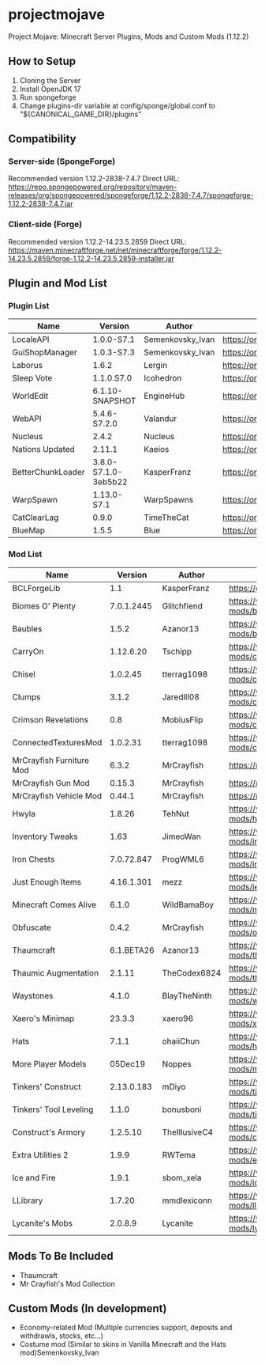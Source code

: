 # projectmojave
Project Mojave: Minecraft Server Plugins, Mods and Custom Mods (1.12.2)

## How to Setup
1. Cloning the Server
2. Install OpenJDK 17
3. Run spongeforge
4. Change plugins-dir variable at config/sponge/global.conf to "${CANONICAL_GAME_DIR}/plugins"

## Compatibility
### Server-side (SpongeForge)
Recommended version 1.12.2-2838-7.4.7
Direct URL: https://repo.spongepowered.org/repository/maven-releases/org/spongepowered/spongeforge/1.12.2-2838-7.4.7/spongeforge-1.12.2-2838-7.4.7.jar
### Client-side (Forge)
Recommended version 1.12.2-14.23.5.2859 
Direct URL: https://maven.minecraftforge.net/net/minecraftforge/forge/1.12.2-14.23.5.2859/forge-1.12.2-14.23.5.2859-installer.jar

## Plugin and Mod List
### Plugin List
| Name                      | Version              | Author           | URL                                                                    |
| ------------------------- | -------------------- | ---------------- | ---------------------------------------------------------------------- |
| LocaleAPI                 | 1.0.0-S7.1           | Semenkovsky_Ivan | https://ore.spongepowered.org/Semenkovsky_Ivan/LocaleAPI               |
| GuiShopManager            | 1.0.3-S7.3           | Semenkovsky_Ivan | https://ore.spongepowered.org/Semenkovsky_Ivan/GuiShopManager          |
| Laborus                   | 1.6.2                | Lergin           | https://ore.spongepowered.org/Lergin/Laborus                           |
| Sleep Vote                | 1.1.0.S7.0           | Icohedron        | https://ore.spongepowered.org/Icohedron/Sleep-Vote                     |
| WorldEdit                 | 6.1.10-SNAPSHOT      | EngineHub        | https://ore.spongepowered.org/EngineHub/WorldEdit                      |
| WebAPI                    | 5.4.6-S7.2.0         | Valandur         | https://ore.spongepowered.org/Valandur/Web-API                         |
| Nucleus                   | 2.4.2                | Nucleus          | https://ore.spongepowered.org/Nucleus/Nucleus                          |
| Nations Updated           | 2.11.1               | Kaeios           | https://ore.spongepowered.org/Kaeios/Nations-Updated                   |
| BetterChunkLoader         | 3.8.0-S7.1.0-3eb5b22 | KasperFranz      | https://ore.spongepowered.org/KasperFranz/BetterChunkLoader            |
| WarpSpawn                 | 1.13.0-S7.1          | WarpSpawns       | https://ore.spongepowered.org/Brycey92/WarpSpawns                      |
| CatClearLag               | 0.9.0                | TimeTheCat       | https://ore.spongepowered.org/TimeTheCat/CatClearLag                   |
| BlueMap                   | 1.5.5                | Blue             | https://ore.spongepowered.org/Blue/BlueMap                             |

### Mod List
| Name                      | Version              | Author           | URL                                                                    |
| ------------------------- | -------------------- | ---------------- | ---------------------------------------------------------------------- |
| BCLForgeLib               | 1.1                  | KasperFranz      | https://github.com/KasperFranz/BCLForgeLib                             |
| Biomes O' Plenty          | 7.0.1.2445           | Glitchfiend      | https://www.curseforge.com/minecraft/mc-mods/biomes-o-plenty           |
| Baubles                   | 1.5.2                | Azanor13         | https://www.curseforge.com/minecraft/mc-mods/baubles                   |
| CarryOn                   | 1.12.6.20            | Tschipp          | https://www.curseforge.com/minecraft/mc-mods/carry-on                  |
| Chisel                    | 1.0.2.45             | tterrag1098      | https://www.curseforge.com/minecraft/mc-mods/chisel                    |
| Clumps                    | 3.1.2                | Jaredlll08       | https://www.curseforge.com/minecraft/mc-mods/clumps                    |
| Crimson Revelations       | 0.8                  | MobiusFlip       | https://www.curseforge.com/minecraft/mc-mods/crimson-revelations       |
| ConnectedTexturesMod      | 1.0.2.31             | tterrag1098      | https://www.curseforge.com/minecraft/mc-mods/ctm                       |
| MrCrayfish Furniture Mod  | 6.3.2                | MrCrayfish       | https://mrcrayfish.com/mods?id=cfm                                     |
| MrCrayfish Gun Mod        | 0.15.3               | MrCrayfish       | https://mrcrayfish.com/mods?id=cgm                                     |
| MrCrayfish Vehicle Mod    | 0.44.1               | MrCrayfish       | https://mrcrayfish.com/mods?id=vehicle                                 |
| Hwyla                     | 1.8.26               | TehNut           | https://www.curseforge.com/minecraft/mc-mods/hwyla                     |
| Inventory Tweaks          | 1.63                 | JimeoWan         | https://www.curseforge.com/minecraft/mc-mods/inventory-tweaks          |
| Iron Chests               | 7.0.72.847           | ProgWML6         | https://www.curseforge.com/minecraft/mc-mods/iron-chests               |
| Just Enough Items         | 4.16.1.301           | mezz             | https://www.curseforge.com/minecraft/mc-mods/jei                       |
| Minecraft Comes Alive     | 6.1.0                | WildBamaBoy      | https://www.curseforge.com/minecraft/mc-mods/minecraft-comes-alive-mca |
| Obfuscate                 | 0.4.2                | MrCrayfish       | https://www.curseforge.com/minecraft/mc-mods/obfuscate                 |
| Thaumcraft                | 6.1.BETA26           | Azanor13         | https://www.curseforge.com/minecraft/mc-mods/thaumcraft                |
| Thaumic Augmentation      | 2.1.11               | TheCodex6824     | https://www.curseforge.com/minecraft/mc-mods/thaumic-augmentation      |
| Waystones                 | 4.1.0                | BlayTheNinth     | https://www.curseforge.com/minecraft/mc-mods/waystones                 |
| Xaero's Minimap           | 23.3.3               | xaero96          | https://www.curseforge.com/minecraft/mc-mods/xaeros-minimap            |
| Hats                      | 7.1.1                | ohaiiChun        | https://www.curseforge.com/minecraft/mc-mods/hats                      |
| More Player Models        | 05Dec19              | Noppes           | https://www.curseforge.com/minecraft/mc-mods/more-player-models        |
| Tinkers' Construct        | 2.13.0.183           | mDiyo            | https://www.curseforge.com/minecraft/mc-mods/tinkers-construct         |
| Tinkers' Tool Leveling    | 1.1.0                | bonusboni        | https://www.curseforge.com/minecraft/mc-mods/tinkers-tool-leveling     |
| Construct's Armory        | 1.2.5.10             | TheIllusiveC4    | https://www.curseforge.com/minecraft/mc-mods/constructs-armory         |
| Extra Utilities 2         | 1.9.9                | RWTema           | https://www.curseforge.com/minecraft/mc-mods/extra-utilities           |
| Ice and Fire              | 1.9.1                | sbom_xela        | https://www.curseforge.com/minecraft/mc-mods/ice-and-fire-dragons      |
| LLibrary                  | 1.7.20               | mmdlexiconn      | https://www.curseforge.com/minecraft/mc-mods/llibrary                  |
| Lycanite's Mobs           | 2.0.8.9              | Lycanite         | https://www.curseforge.com/minecraft/mc-mods/lycanites-mobs            |

## Mods To Be Included
- Thaumcraft
- Mr Crayfish's Mod Collection
## Custom Mods (In development)
- Economy-related Mod (Multiple currencies support, deposits and withdrawls, stocks, etc...)
- Costume mod (Similar to skins in Vanilla Minecraft and the Hats mod)Semenkovsky_Ivan
